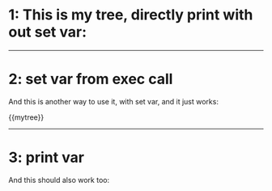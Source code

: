 # 1: This is my tree, directly print with out set var:

<!-- xmd:
exec tree /data/data/com.termux/files/home/xmd/src/
-->

---

# 2: set var from exec call

And this is another way to use it, with set var, <!-- xmd:
set mytree = exec tree /data/data/com.termux/files/home/xmd/src/
-->and it just works:

{{mytree}}

---

# 3: print var

And this should also work too:

<!-- xmd:
print(mytree)
-->
